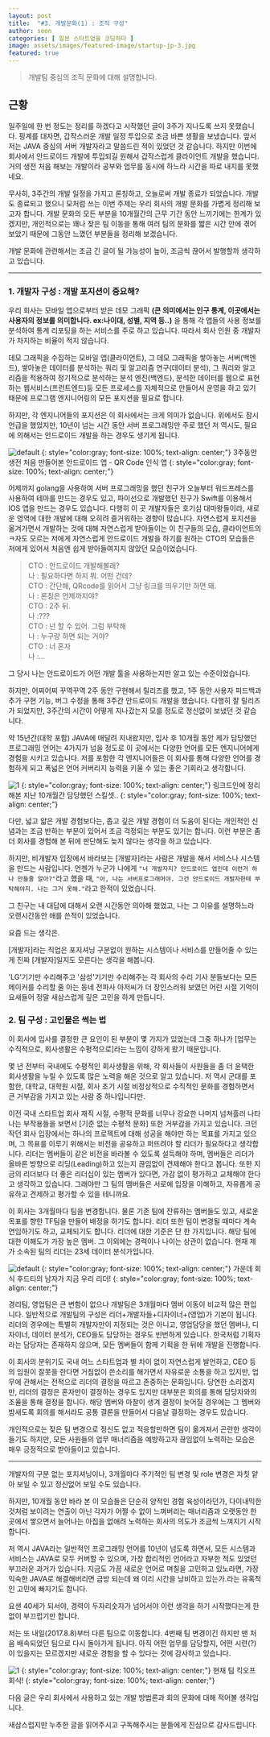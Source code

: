 ```yaml
---
layout: post
title:  "#3. 개발문화(1) : 조직 구성"
author: seon
categories: [ 일본 스타트업을 코딩하다 ]
image: assets/images/featured-image/startup-jp-3.jpg
featured: true
---
```


> 개발팀 중심의 조직 문화에 대해 설명합니다.

## 근황


일주일에 한 번 정도는 정리를 하겠다고 시작했던 글이 3주가 지나도록 쓰지 못했습니다. 핑계를 대자면, 갑작스러운 개발 일정 투입으로 조금 바쁜 생활을 보냈습니다. 앞서 저는 JAVA 중심의 서버 개발자라고 말씀드린 적이 있었던 것 같습니다. 하지만 이번에 회사에서 안드로이드 개발에 투입되길 원해서 갑작스럽게 클라이언트 개발을 했습니다. 거의 생전 처음 해보는 개발이라 공부와 업무를 동시에 하느라 시간을 따로 내지를 못했네요.



무사히, 3주간의 개발 일정을 가지고 론칭하고, 오늘로써 개발 종료가 되었습니다. 개발도 종료되고 했으니 모처럼 쓰는 이번 주제는 우리 회사의 개발 문화를 가볍게 정리해 보고자 합니다. 개발 문화의 모든 부분을 10개월간의 근무 기간 동안 느끼기에는 한계가 있겠지만, 개인적으로는 꽤나 잦은 팀 이동을 통해 여러 팀의 문화를 짧은 시간 안에 겪어보았기 때문에 그동안 느꼈던 부분들을 정리해 보겠습니다.



개발 문화에 관련해서는 조금 긴 글이 될 가능성이 높아, 조금씩 끊어서 발행할까 생각하고 있습니다.

- - -

### 1. 개발자 구성 : 개발 포지션이 중요해?


우리 회사는 모바일 앱으로부터 받은 데모 그래픽 **(큰 의미에서는 인구 통계, 이곳에서는 사용자의 정보를 의미합니다. ex:나이대, 성별, 지역 등..)** 을 통해 각 앱들의 사용 정보를 분석하여 통계 리포팅을 하는 서비스를 주로 하고 있습니다. 따라서 회사 인원 중 개발자가 차지하는 비율이 적지 않습니다. 



데모 그래픽을 수집하는 모바일 앱(클라이언트), 그 데모 그래픽을 쌓아놓는 서버(백엔드), 쌓아놓은 데이터를 분석하는 쿼리 및 알고리즘 연구(데이터 분석), 그 쿼리와 알고리즘을 적용하여 정기적으로 분석하는 분석 엔진(백엔드), 분석한 데이터를 웹으로 표현하는 웹서비스(프런트엔드)등 모든 프로세스를 자체적으로 만들어서 운영을 하고 있기 때문에 프로그램 엔지니어링의 모든 포지션을 필요로 합니다.



하지만, 각 엔지니어들의 포지션은 이 회사에서는 크게 의미가 없습니다. 위에서도 잠시 언급을 했었지만, 10년이 넘는 시간 동안 서버 프로그래밍만 주로 했던 저 역시도, 필요에 의해서는 안드로이드 개발을 하는 경우도 생기게 됩니다.


![default](https://user-images.githubusercontent.com/22671637/39664568-1c3085c4-50c0-11e8-8e56-fc54396c3e54.png)
{: style="color:gray; font-size: 100%; text-align: center;"}
3주동안 생전 처음 만들어본 안드로이드 앱 - QR Code 인식 앱
{: style="color:gray; font-size: 100%; text-align: center;"}

어제까지 golang을 사용하여 서버 프로그래밍을 했던 친구가 오늘부터 워드프레스를 사용하여 테마를 만드는 경우도 있고, 파이선으로 개발했던 친구가 Swift를 이용해서 IOS 앱을 만드는 경우도 있습니다. 다행히 이 곳 개발자들은 호기심 대마왕들이라, 새로운 영역에 대한 개발에 대해 오히려 즐거워하는 경향이 많습니다. 자연스럽게 포지션을 옮겨가면서 개발하는 것에 대해 자연스럽게 받아들이는 이 친구들의 모습, 클라이언트의 ㅋ자도 모르는 저에게 자연스럽게 안드로이드 개발을 하기를 원하는 CTO의 모습들은 저에게 있어서 처음엔 쉽게 받아들여지지 않았던 모습이었습니다.



>CTO : 안드로이드 개발해볼래?<br>
나 : 필요하다면 하지 뭐. 어떤 건데?<br>
CTO : 간단해, QRcode를 읽어서 그냥 링크를 띄우기만 하면 돼.<br>
나 : 론칭은 언제까지야?<br>
CTO : 2주 뒤.<br>
나 :???<br>
CTO : 넌 할 수 있어. 그럼 부탁해<br>
나 : 누구랑 하면 되는 거야?<br>
CTO : 너 혼자<br>
나 :...<br>


그 당시 나는 안드로이드가 어떤 개발 툴을 사용하는지만 알고 있는 수준이었습니다.

하지만, 어찌어찌 꾸역꾸역 2주 동안 구현해서 릴리즈를 했고, 1주 동안 사용자 피드백과 추가 구현 기능, 버그 수정을 통해 3주간 안드로이드 개발을 했습니다. 다행히 잘 릴리즈가 되었지만, 3주간의 시간이 어떻게 지나갔는지 모를 정도로 정신없이 보냈던 것 같습니다.



약 15년간(대학 포함) JAVA에 매달려 지내왔지만, 입사 후 10개월 동안 제가 담당했던 프로그래밍 언어는 4가지가 넘을 정도로 이 곳에서는 다양한 언어를 모든 엔지니어에게 경험을 시키고 있습니다. 저를 포함한 각 엔지니어들은 이 회사를 통해 다양한 언어를 경험하게 되고 폭넓은 언어 커버리지 능력을 키울 수 있는 좋은 기회라고 생각합니다.

![1](https://user-images.githubusercontent.com/22671637/39664587-52b72ef4-50c0-11e8-88e5-bce42f3679a1.png)
{: style="color:gray; font-size: 100%; text-align: center;"}
링크드인에 정리해본 지난 10개월간 담당했던 스킬셋..
{: style="color:gray; font-size: 100%; text-align: center;"}

다만, 넓고 얇은 개발 경험보다는, 좁고 깊은 개발 경험이 더 도움이 된다는 개인적인 신념과는 조금 반하는 부분이 있어서 조금 걱정되는 부분도 있기는 합니다. 이런 부분은 좀 더 회사를 경험해 본 뒤에 판단해도 늦지 않다는 생각을 하고 있습니다.



하지만, 비개발자 입장에서 바라보는 [개발자]라는 사람은 개발을 해서 서비스나 시스템을 만드는 사람입니다. 언젠가 누군가 나에게 `"너 개발자지? 안드로이드 앱인데 이런거 하나 만들줄 알아?"`라고 했을 때, `"아, 나는 서버프로그래머야. 그건 안드로이드 개발자한테 부탁해야지. 나는 그거 못해."`라고 한적이 있었습니다.

그 친구는 내 대답에 대해서 오랜 시간동안 의아해 했었고, 나는 그 이유를 설명하느라 오랜시간동안 애를 쓴적이 있었습니다.



요즘 드는 생각은.

[개발자]라는 직업은 포지셔닝 구분없이 원하는 시스템이나 서비스를 만들어줄 수 있는게 진짜 [개발자]일지도 모른다는 생각을 해봅니다.

'LG'기기만 수리해주고 '삼성'기기만 수리해주는 각 회사의 수리 기사 분들보다는 모든 메이커를 수리할 줄 아는 동네 전파사 아저씨가 더 장인스러워 보였던 어린 시절 기억이 요새들어 정말 새삼스럽게 깊은 고민을 하게 만듭니다.







### 2. 팀 구성 : 고인물은 썩는 법


이 회사에 입사를 결정한 큰 요인이 된 부분이 몇 가지가 있었는데 그중 하나가 [업무는 수직적으로, 회사생활은 수평적으로]라는 느낌이 강하게 왔기 때문입니다.



몇 년 전부터 국내에도 수평적인 회사생활을 위해, 각 회사들이 사원들을 좀 더 윤택한 회사생활을 누릴 수 있도록 많은 노력을 해온 것으로 알고 있습니다. 저 역시 군대를 포함한, 대학교, 대학원 시절, 회사 초기 시절 비정상적으로 수직적인 문화를 경험하면서 큰 거부감을 가지고 있는 사람 중 하나입니다만.



이전 국내 스타트업 회사 재직 시절, 수평적 문화를 너무나 강요한 나머지 넘쳐흘러 나타나는 부작용들을 보면서 [기준 없는 수평적 문화] 또한 거부감을 가지고 있습니다. 크던 작던 회사 입장에서는 하나의 프로젝트에 대해 성공을 해야만 하는 목표를 가지고 있으며, 그 목표를 이루기 위해서는 비전을 공유하고 퍼뜨려야 할 리더가 필요하다고 생각합니다. 리더는 멤버들이 같은 비전을 바라볼 수 있도록 설득해야 하며, 멤버들은 리더가 올바른 방향으로 리딩(Leading)하고 있는지 끊임없이 견제해야 한다고 봅니다. 또한 지금의 리더보다 더 좋은 리더십이 있는 멤버가 있다면, 가감 없이 평가하고 교체해야 한다고 생각하고 있습니다. 그래야만 그 팀의 멤버들은 서로에 입장을 이해하고, 자유롭게 공유하고 견제하고 평가할 수 있을 테니까요.



이 회사는 3개월마다 팀을 변경합니다. 물론 기존 팀에 잔류하는 멤버들도 있고, 새로운 목표를 향한 TF팀을 만들어 배정을 하기도 합니다. 리더 또한 팀이 변경될 때마다 계속 연임하기도 하고, 교체되기도 합니다. 리더에 대한 기준은 단 한 가지입니다. 해당 팀에 대한 이해도가 가장 높은 멤버. 그 이외에는 경력이나 나이는 상관이 없습니다. 현재 제가 소속된 팀의 리더는 23세 데이터 분석가입니다. 



![default](https://user-images.githubusercontent.com/22671637/39664615-afc70074-50c0-11e8-95d2-7474730b7f55.jpg)
{: style="color:gray; font-size: 100%; text-align: center;"}
가운데 회식 후드티의 남자가 지금 우리 리더!
{: style="color:gray; font-size: 100%; text-align: center;"}

경리팀, 영업팀은 큰 변함이 없으나 개발팀은 3개월마다 멤버 이동이 비교적 많은 편입니다.  일반적으로 개발팀의 구성은 리더+개발자들+디자이너+(영업)가 기본이 됩니다. 리더의 경우에는 특별히 개발자만이 지정되는 것은 아니고, 영업담당을 했던 멤버나, 디자이너, 데이터 분석가, CEO들도 담당하는 경우도 빈번하게 있습니다. 한국처럼 기획자라는 담당자는 존재하지 않으며, 모든 멤버들이 함께 기획을 한 뒤에 개발을 진행합니다.

이 회사의 분위기도 국내 여느 스타트업과 별 차이 없이 자연스럽게 발언하고, CEO 등의 임원이 잘못을 한다면 거침없이 쓴소리를 해가면서 자유로운 소통을 하고 있지만, 업무에 관해서는 전적으로 리더의 결정을 따르고 존중하는 문화입니다. 당연한 소리겠지만, 리더의 결정은 혼자만이 결정하는 경우도 있지만 대부분은 회의를 통해 담당자와의 조율을 통해 결정을 합니다. 해당 멤버와 마찰이 생겨 결정이 늦어질 경우에는 그 멤버와 밤새도록 회의를 해서라도 공통 결론을 만들어서 다음날 결정하는 경우도 있습니다.



개인적으로는 잦은 팀 변경으로 정신도 없고 적응할만하면 팀이 옮겨져서 곤란한 생각이 들기도 하지만, 모든 사원들의 업무 매너리즘을 예방하고자 끊임없이 노력하는 모습은 매우 긍정적으로 받아들이고 있습니다.

- - -

개발자의 구분 없는 포지셔닝이나, 3개월마다 주기적인 팀 변경 및 role 변경은 자칫 얕아 보일 수 있고 정신없어 보일 수도 있습니다.

하지만, 10개월 동안 바라 본 이 모습들은 단순히 양적인 경험 육성이라던가, 다이내믹한 것처럼 보이려는 연출이 아닌 각자가 어쩔 수 없이 느껴버리는 매너리즘과 오랫동안 한 곳에서 쌓으면서 늘어나는 아집을 없애려 노력하는 회사의 의도가 조금씩 느껴지기 시작합니다.

저 역시 JAVA라는 일반적인 프로그래밍 언어를 10년이 넘도록 하면서, 모든 시스템과 서비스는 JAVA로 모두 커버할 수 있으며, 가장 합리적인 언어라고 자부한 적도 있었던 부끄러운 과거가 있습니다. 지금도 가끔 새로운 언어로 며칠을 고민하고 있노라면, 가장 익숙한 JAVA로 해결해버리면 금방 되는데 왜 이리 시간을 낭비하고 있는가.라는 유혹적인 고민에 빠지기도 합니다.



요샌 40세가 되서야, 경력이 두자리숫자가 넘어서야 이런 생각을 하기 시작했다는게 한없이 부끄럽기만 합니다. 



저는 또 내일(2017.8.8)부터 다른 팀으로 이동합니다. 4번째 팀 변경이긴 하지만 맨 처음 배속되었던 팀으로 다시 돌아가게 됩니다. 아직 어떤 업무를 담당할지, 어떤 시련(?)이 있을지는 모르겠지만 새로운 경험을 할 수 있다는 것에 감사하고 있습니다. 


![1](https://user-images.githubusercontent.com/22671637/39664621-ca1eabde-50c0-11e8-80c3-c709a4a4c2f6.jpg)
{: style="color:gray; font-size: 100%; text-align: center;"}
현재 팀 킥오프 회식!
{: style="color:gray; font-size: 100%; text-align: center;"}

다음 글은 우리 회사에서 사용하고 있는 개발 방법론과 회의 문화에 대해 적어볼 생각입니다. 

새삼스럽지만 누추한 글을 읽어주시고 구독해주시는 분들에게 진심으로 감사드립니다.